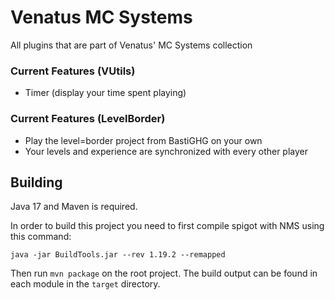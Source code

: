 # Venatus MC Systems
All plugins that are part of Venatus' MC Systems collection

### Current Features (VUtils)
- Timer (display your time spent playing)

### Current Features (LevelBorder)
- Play the level=border project from BastiGHG on your own
- Your levels and experience are synchronized with every other player

## Building

Java 17 and Maven is required.

In order to build this project you need to first compile spigot with NMS using this command:
```shell
java -jar BuildTools.jar --rev 1.19.2 --remapped
```

Then run `mvn package` on the root project.
The build output can be found in each module in the `target` directory.

